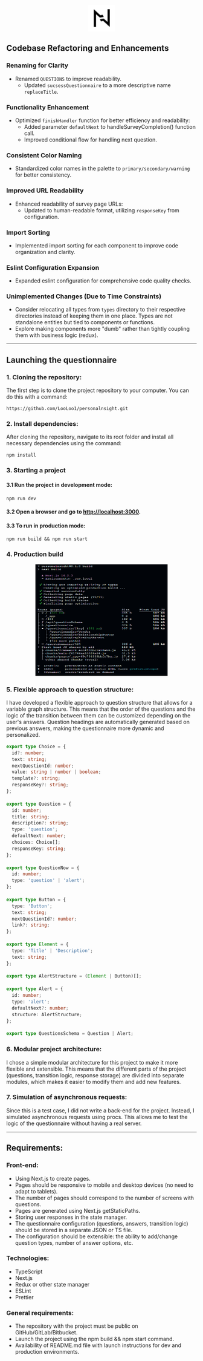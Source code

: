 <p align="center" border="50%" background="white" padding="15">
	<img alt="Logo" src="./public/svg/Logo.svg" width="70" height="70" style="max-width: 100%;"/>
</p>

## Codebase Refactoring and Enhancements

### Renaming for Clarity
- Renamed `QUESTIONS` to improve readability.
  - Updated `sucsessQuestionnaire` to a more descriptive name `replaceTitle`.

### Functionality Enhancement
- Optimized `finishHandler` function for better efficiency and readability:
  - Added parameter `defaultNext` to handleSurveyCompletion() function call.
  - Improved conditional flow for handling next question.

### Consistent Color Naming
- Standardized color names in the palette to `primary/secondary/warning` for better consistency.

### Improved URL Readability
- Enhanced readability of survey page URLs:
  - Updated to human-readable format, utilizing `responseKey` from configuration.

### Import Sorting
- Implemented import sorting for each component to improve code organization and clarity.

### Eslint Configuration Expansion
- Expanded eslint configuration for comprehensive code quality checks.

### Unimplemented Changes (Due to Time Constraints)
- Consider relocating all types from `types` directory to their respective directories instead of keeping them in one place. Types are not standalone entities but tied to components or functions.
- Explore making components more "dumb" rather than tightly coupling them with business logic (redux).

---

## Launching the questionnaire

### 1. Cloning the repository:

The first step is to clone the project repository to your computer. You can do this with a command:

```shell
https://github.com/LooLoo1/personalnsight.git
```

### 2. Install dependencies:

After cloning the repository, navigate to its root folder and install all necessary dependencies using the command:

```
npm install
```

### 3. Starting a project

#### 3.1 Run the project in development mode:

```
npm run dev
```

#### 3.2 Open a browser and go to [http://localhost:3000](http://localhost:3000).

#### 3.3 To run in production mode:

```
npm run build && npm run start
```

### 4. Production build

<p align="center">
<img alt="Logs" src="./public/RedmePoster.png" width="350" height="295" style="max-width: 100%;"/>
</p>

### 5. Flexible approach to question structure:

I have developed a flexible approach to question structure that allows for a variable graph structure. This means that the order of the questions and the logic of the transition between them can be customized depending on the user's answers. Question headings are automatically generated based on previous answers, making the questionnaire more dynamic and personalized.

```ts
export type Choice = {
  id?: number;
  text: string;
  nextQuestionId: number;
  value: string | number | boolean;
  template?: string;
  responseKey?: string;
};

export type Question = {
  id: number;
  title: string;
  description?: string;
  type: 'question';
  defaultNext: number;
  choices: Choice[];
  responseKey: string;
};

export type QuestionNow = {
  id: number;
  type: 'question' | 'alert';
};

export type Button = {
  type: 'Button';
  text: string;
  nextQuestionId?: number;
  link?: string;
};

export type Element = {
  type: 'Title' | 'Description';
  text: string;
};

export type AlertStructure = (Element | Button)[];

export type Alert = {
  id: number;
  type: 'alert';
  defaultNext?: number;
  structure: AlertStructure;
};

export type QuestionsSchema = Question | Alert;
```

### 6. Modular project architecture:

I chose a simple modular architecture for this project to make it more flexible and extensible. This means that the different parts of the project (questions, transition logic, response storage) are divided into separate modules, which makes it easier to modify them and add new features.

### 7. Simulation of asynchronous requests:

Since this is a test case, I did not write a back-end for the project. Instead, I simulated asynchronous requests using procs. This allows me to test the logic of the questionnaire without having a real server.

---

## Requirements:

### Front-end:

- Using Next.js to create pages.
- Pages should be responsive to mobile and desktop devices (no need to adapt to tablets).
- The number of pages should correspond to the number of screens with questions.
- Pages are generated using Next.js getStaticPaths.
- Storing user responses in the state manager.
- The questionnaire configuration (questions, answers, transition logic) should be stored in a separate JSON or TS file.
- The configuration should be extensible: the ability to add/change question types, number of answer options, etc.

### Technologies:

- TypeScript
- Next.js
- Redux or other state manager
- ESLint
- Prettier

### General requirements:

- The repository with the project must be public on GitHub/GitLab/Bitbucket.
- Launch the project using the npm build && npm start command.
- Availability of README.md file with launch instructions for dev and production environments.
